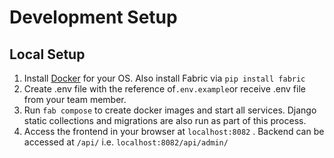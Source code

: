 # Development Setup

## Local Setup

1. Install [Docker](https://docs.docker.com/engine/installation/) for your OS. Also install Fabric via `pip install fabric`
2. Create .env file with the reference of`.env.example`or receive .env file from your team member.
3. Run `fab compose` to create docker images and start all services. Django static collections and migrations are also run as part of this process.
4. Access the frontend in your browser at `localhost:8082` . Backend can be accessed at `/api/` i.e. `localhost:8082/api/admin/` 



